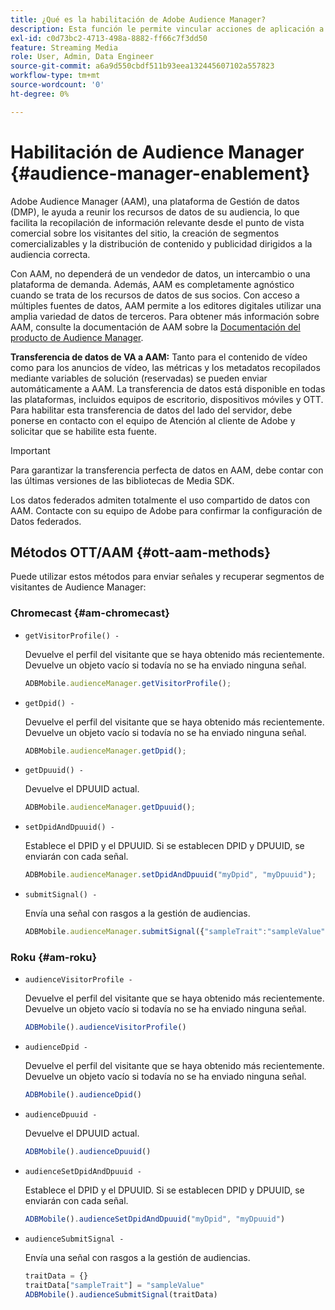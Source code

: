 ```yaml
---
title: ¿Qué es la habilitación de Adobe Audience Manager?
description: Esta función le permite vincular acciones de aplicación a datos de seguimiento de medios sin necesidad de reglas de procesamiento ni variables personalizadas adicionales.
exl-id: c0d73bc2-4713-498a-8882-ff66c7f3dd50
feature: Streaming Media
role: User, Admin, Data Engineer
source-git-commit: a6a9d550cbdf511b93eea132445607102a557823
workflow-type: tm+mt
source-wordcount: '0'
ht-degree: 0%

---
```


# Habilitación de Audience Manager {#audience-manager-enablement}

Adobe Audience Manager (AAM), una plataforma de Gestión de datos (DMP), le ayuda a reunir los recursos de datos de su audiencia, lo que facilita la recopilación de información relevante desde el punto de vista comercial sobre los visitantes del sitio, la creación de segmentos comercializables y la distribución de contenido y publicidad dirigidos a la audiencia correcta.

Con AAM, no dependerá de un vendedor de datos, un intercambio o una plataforma de demanda. Además, AAM es completamente agnóstico cuando se trata de los recursos de datos de sus socios. Con acceso a múltiples fuentes de datos, AAM permite a los editores digitales utilizar una amplia variedad de datos de terceros. Para obtener más información sobre AAM, consulte la documentación de AAM sobre la [Documentación del producto de Audience Manager](https://docs.adobe.com/content/help/es-ES/experience-cloud/user-guides/home.html).

**Transferencia de datos de VA a AAM:** Tanto para el contenido de vídeo como para los anuncios de vídeo, las métricas y los metadatos recopilados mediante variables de solución (reservadas) se pueden enviar automáticamente a AAM. La transferencia de datos está disponible en todas las plataformas, incluidos equipos de escritorio, dispositivos móviles y OTT. Para habilitar esta transferencia de datos del lado del servidor, debe ponerse en contacto con el equipo de Atención al cliente de Adobe y solicitar que se habilite esta fuente.

>[!IMPORTANT]
>
>Para garantizar la transferencia perfecta de datos en AAM, debe contar con las últimas versiones de las bibliotecas de Media SDK.

Los datos federados admiten totalmente el uso compartido de datos con AAM. Contacte con su equipo de Adobe para confirmar la configuración de Datos federados.

## Métodos OTT/AAM {#ott-aam-methods}

Puede utilizar estos métodos para enviar señales y recuperar segmentos de visitantes de Audience Manager:

### Chromecast {#am-chromecast}

* `getVisitorProfile() -`

  Devuelve el perfil del visitante que se haya obtenido más recientemente. Devuelve un objeto vacío si todavía no se ha enviado ninguna señal.

  ```js
  ADBMobile.audienceManager.getVisitorProfile();
  ```

* `getDpid() -`

  Devuelve el perfil del visitante que se haya obtenido más recientemente. Devuelve un objeto vacío si todavía no se ha enviado ninguna señal.

  ```js
  ADBMobile.audienceManager.getDpid();
  ```

* `getDpuuid() -`

  Devuelve el DPUUID actual.

  ```js
  ADBMobile.audienceManager.getDpuuid();
  ```

* `setDpidAndDpuuid() -`

  Establece el DPID y el DPUUID. Si se establecen DPID y DPUUID, se enviarán con cada señal.

  ```js
  ADBMobile.audienceManager.setDpidAndDpuuid("myDpid", "myDpuuid");
  ```

* `submitSignal() -`

  Envía una señal con rasgos a la gestión de audiencias.

  ```js
  ADBMobile.audienceManager.submitSignal({"sampleTrait":"sampleValue"});
  ```

### Roku {#am-roku}

* `audienceVisitorProfile -`

  Devuelve el perfil del visitante que se haya obtenido más recientemente. Devuelve un objeto vacío si todavía no se ha enviado ninguna señal.

  ```js
  ADBMobile().audienceVisitorProfile()
  ```

* `audienceDpid -`

  Devuelve el perfil del visitante que se haya obtenido más recientemente. Devuelve un objeto vacío si todavía no se ha enviado ninguna señal.

  ```js
  ADBMobile().audienceDpid()
  ```

* `audienceDpuuid -`

  Devuelve el DPUUID actual.

  ```js
  ADBMobile().audienceDpuuid()
  ```

* `audienceSetDpidAndDpuuid -`

  Establece el DPID y el DPUUID. Si se establecen DPID y DPUUID, se enviarán con cada señal.

  ```js
  ADBMobile().audienceSetDpidAndDpuuid("myDpid", "myDpuuid")
  ```

* `audienceSubmitSignal -`

  Envía una señal con rasgos a la gestión de audiencias.

  ```js
  traitData = {}
  traitData["sampleTrait"] = "sampleValue"
  ADBMobile().audienceSubmitSignal(traitData)
  ```
